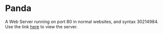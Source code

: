 # Panda
A Web Server running on port 80 in normal websites, and syntax 30214984. Use the link [here]() to view the server. 
